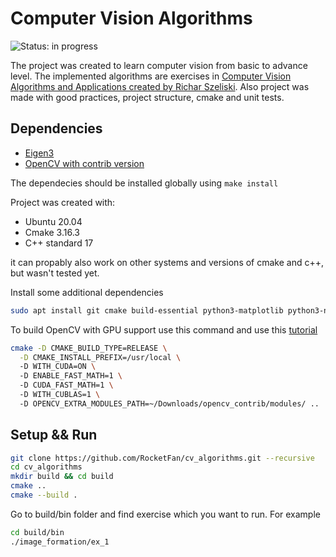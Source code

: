 # Computer Vision Algorithms
![Status: in progress](https://img.shields.io/badge/Status-in%20progress-blue)

The project was created to learn computer vision from basic to advance level. The implemented algorithms are 
exercises in [Computer Vision Algorithms and Applications created by Richar Szeliski](https://szeliski.org/Book/).
Also project was made with good practices, project structure, cmake and unit tests.

## Dependencies
- [Eigen3](https://eigen.tuxfamily.org/index.php?title=Main_Page) 
- [OpenCV with contrib version](https://opencv.org/)

The dependecies should be installed globally
using `make install`

Project was created with:
- Ubuntu 20.04
- Cmake 3.16.3
- C++ standard 17

it can propably also work on other systems and versions of cmake and c++, but wasn't tested yet.

Install some additional dependencies
```bash
sudo apt install git cmake build-essential python3-matplotlib python3-numpy python3-dev
```

To build OpenCV with GPU support use this command and use this [tutorial]() 
```bash
cmake -D CMAKE_BUILD_TYPE=RELEASE \
  -D CMAKE_INSTALL_PREFIX=/usr/local \  
  -D WITH_CUDA=ON \  
  -D ENABLE_FAST_MATH=1 \  
  -D CUDA_FAST_MATH=1 \  
  -D WITH_CUBLAS=1 \  
  -D OPENCV_EXTRA_MODULES_PATH=~/Downloads/opencv_contrib/modules/ ..
```

## Setup && Run
```bash
git clone https://github.com/RocketFan/cv_algorithms.git --recursive
cd cv_algorithms
mkdir build && cd build
cmake ..
cmake --build .
```

Go to build/bin folder and find exercise which you want to run.
For example
```bash
cd build/bin
./image_formation/ex_1
```
